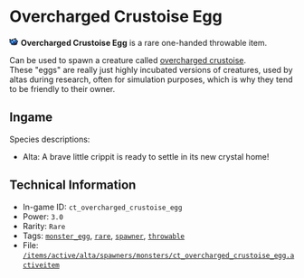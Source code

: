 # Overcharged Crustoise Egg

<img src="https://raw.githubusercontent.com/Ceterai/Enternia/main/items/active/alta/spawners/monsters/ct_overcharged_crustoise_egg.png" alt="Overcharged Crustoise Egg icon" loading="lazy" height=16px width="auto" /> **Overcharged Crustoise Egg** is a rare one-handed throwable item.

Can be used to spawn a creature called [overcharged crustoise](https://ceterai.github.io/MyEnternia/Wiki/overchargedcrustoise).  
These "eggs" are really just highly incubated versions of creatures, used by altas during research, often for simulation purposes, which is why they tend to be friendly to their owner.

## Ingame

Species descriptions:

- Alta: A brave little crippit is ready to settle in its new crystal home!

## Technical Information

- In-game ID: `ct_overcharged_crustoise_egg`
- Power: `3.0`
- Rarity: `Rare`
- Tags: [`monster_egg`](https://ceterai.github.io/MyEnternia/Wiki/Tags/MonsterEgg), [`rare`](https://ceterai.github.io/MyEnternia/Wiki/Tags/Rare), [`spawner`](https://ceterai.github.io/MyEnternia/Wiki/Tags/Spawner), [`throwable`](https://ceterai.github.io/MyEnternia/Wiki/Tags/Throwable)
- File: [`/items/active/alta/spawners/monsters/ct_overcharged_crustoise_egg.activeitem`](https://github.com/Ceterai/Enternia/blob/main/items/active/alta/spawners/monsters/ct_overcharged_crustoise_egg.activeitem)
